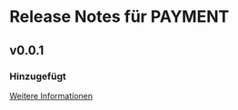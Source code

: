 # Release Notes für PAYMENT

## v0.0.1

### Hinzugefügt
[Weitere Informationen](https://developers.plentymarkets.com/marketplace/plugin-requirements#marketplace-changelog)